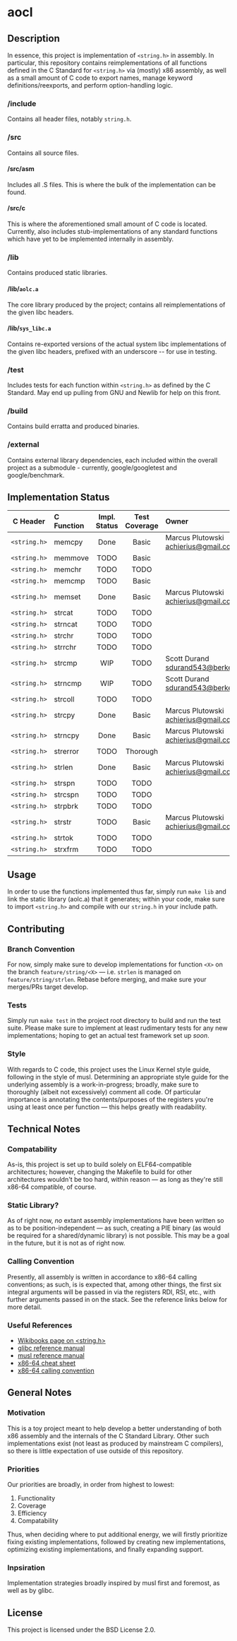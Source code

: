 # aocl

## Description
In essence, this project is implementation of `<string.h>` in assembly.
In particular, this repository contains reimplementations of all functions
defined in the C Standard for `<string.h>` via (mostly) x86 assembly, as well as
a small amount of C code to export names, manage keyword definitions/reexports,
and perform option-handling logic.
### /include
Contains all header files, notably `string.h`.
### /src
Contains all source files.
#### /src/asm 
Includes all .S files. This is where the bulk of the implementation can be
found.
#### /src/c
This is where the aforementioned small amount of C code is located.
Currently, also includes stub-implementations of any standard functions which have
yet to be implemented internally in assembly.
### /lib
Contains produced static libraries.
#### /lib/`aolc.a`
The core library produced by the project; contains all reimplementations of the
given libc headers.
#### /lib/`sys_libc.a`
Contains re-exported versions of the actual system libc implementations of the
given libc headers, prefixed with an underscore -- for use in testing.
### /test
Includes tests for each function within `<string.h>` as defined by the C
Standard. May end up pulling from GNU and Newlib for help on this front.
### /build
Contains build erratta and produced binaries.
### /external
Contains external library dependencies, each included within the overall
project as a submodule - currently, google/googletest and google/benchmark.

## Implementation Status
|   C Header   |  C Function  |  Impl. Status  |  Test Coverage |                  Owner                 |
|:------------:|:-------------|:--------------:|:--------------:|:---------------------------------------|
| `<string.h>` | memcpy       |      Done      |      Basic     | Marcus Plutowski <achierius@gmail.com> |
| `<string.h>` | memmove      |      TODO      |      Basic     ||
| `<string.h>` | memchr       |      TODO      |      TODO      ||
| `<string.h>` | memcmp       |      TODO      |      Basic     ||
| `<string.h>` | memset       |      Done      |      Basic     | Marcus Plutowski <achierius@gmail.com> |
| `<string.h>` | strcat       |      TODO      |      TODO      ||
| `<string.h>` | strncat      |      TODO      |      TODO      ||
| `<string.h>` | strchr       |      TODO      |      TODO      ||
| `<string.h>` | strrchr      |      TODO      |      TODO      ||
| `<string.h>` | strcmp       |      WIP       |      TODO      | Scott Durand <sdurand543@berkeley.edu> |
| `<string.h>` | strncmp      |      WIP       |      TODO      | Scott Durand <sdurand543@berkeley.edu> |
| `<string.h>` | strcoll      |      TODO      |      TODO      ||
| `<string.h>` | strcpy       |      Done      |      Basic     | Marcus Plutowski <achierius@gmail.com> |
| `<string.h>` | strncpy      |      Done      |      Basic     | Marcus Plutowski <achierius@gmail.com> |
| `<string.h>` | strerror     |      TODO      |     Thorough   ||
| `<string.h>` | strlen       |      Done      |      Basic     | Marcus Plutowski <achierius@gmail.com> |
| `<string.h>` | strspn       |      TODO      |      TODO      ||
| `<string.h>` | strcspn      |      TODO      |      TODO      ||
| `<string.h>` | strpbrk      |      TODO      |      TODO      ||
| `<string.h>` | strstr       |      TODO      |      Basic     | Marcus Plutowski <achierius@gmail.com> |
| `<string.h>` | strtok       |      TODO      |      TODO      ||
| `<string.h>` | strxfrm      |      TODO      |      TODO      ||

## Usage
In order to use the functions implemented thus far, simply run `make lib` and
link the static library (aolc.a) that it generates; within your code, make sure
to import `<string.h>` and compile with our `string.h` in your include path.


## Contributing
### Branch Convention
For now, simply make sure to develop implementations for function `<X>` on the
branch `feature/string/<X>` — i.e. `strlen` is managed on `feature/string/strlen`. Rebase before merging, and make sure your
merges/PRs target develop.
### Tests
Simply run `make test` in the project root directory to build and run the test
suite. Please make sure to implement at least rudimentary tests for any new
implementations; hoping to get an actual test framework set up _soon_.
### Style
With regards to C code, this project uses the Linux Kernel style guide, following
in the style of musl. Determining an appropriate style guide for the underlying
assembly is a work-in-progress; broadly, make sure to thoroughly (albeit not
excessively) comment all code. Of particular importance is annotating the
contents/purposes of the registers you're using at least once per function —
this helps greatly with readability.

## Technical Notes
### Compatability 
As-is, this project is set up to build solely on ELF64-compatible
architectures; however, changing the Makefile to build for other architectures
wouldn't be too hard, within reason — as long as they're still x86-64
compatible, of course.
### Static Library?
As of right now, _no_ extant assembly implementations have been written so as
to be position-independent — as such, creating a PIE binary (as would be
required for a shared/dynamic library) is not possible. This may be a goal in
the future, but it is not as of right now.
### Calling Convention
Presently, all assembly is written in accordance to x86-64 calling conventions; as such,
is is expected that, among other things, the first six integral arguments will be passed in
via the registers RDI, RSI, etc., with further arguments passed in on the stack. See the
reference links below for more detail.
### Useful References
 - [Wikibooks page on <string.h>](https://en.wikibooks.org/wiki/C_Programming/string.h)
 - [glibc reference manual](https://www.gnu.org/software/libc/manual/pdf/libc.pdf)
 - [musl reference manual](https://musl.libc.org/manual.html)
 - [x86-64 cheat sheet](https://cs.brown.edu/courses/cs033/docs/guides/x64_cheatsheet.pdf)
 - [x86-64 calling convention](https://aaronbloomfield.github.io/pdr/book/x86-64bit-ccc-chapter.pdf)


## General Notes
### Motivation
This is a toy project meant to help develop a better understanding of both x86
assembly and the internals of the C Standard Library. Other such
implementations exist (not least as produced by mainstream C compilers), so
there is little expectation of use outside of this repository.
### Priorities
Our priorities are broadly, in order from highest to lowest:
1. Functionality
2. Coverage
3. Efficiency
4. Compatability

Thus, when deciding where to put additional energy, we will firstly prioritize
fixing existing implementations, followed by creating new implementations,
optimizing existing implementations, and finally expanding support.
### Inpsiration
Implementation strategies broadly inspired by musl first and foremost, as well
as by glibc.

## License
This project is licensed under the BSD License 2.0.
